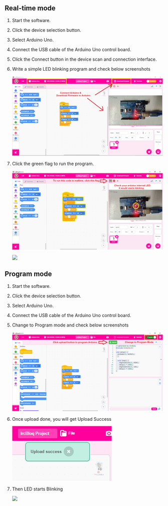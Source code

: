 ## **Real-time mode**

1. Start the software.

2. Click the device selection button.

3. Select Arduino Uno.

4. Connect the USB cable of the Arduino Uno control board.

5. Click the Connect button in the device scan and connection interface.

6. Write a simple LED blinking program and check below screenshots

	![](./assets/download_fw.png)

7. Click the green flag to run the program.

	![](./assets/working.png)
	
	![](./assets/output.gif)
	

## **Program mode**

1. Start the software.

2. Click the device selection button.

3. Select Arduino Uno.

4. Connect the USB cable of the Arduino Uno control board.

5. Change to Program mode and check below screenshots

	![](./assets/ProgramMode.png)
	
6. Once upload done, you will get Upload Success

	![](./assets/success.png)

7. Then LED starts Blinking

	![](./assets/output.gif)

